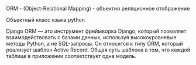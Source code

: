 ORM - (Object-Relational Mapping)  - объектно реляционное отображение 

Объектный класс языка python

Django ORM — это инструмент фреймворка Django, который позволяет взаимодействовать с базами данных, используя высокоуровневые методы Python, а не SQL-запросы. Он относится к типу ORM, который реализует шаблон Active Record. Общая суть шаблона в том, что каждой таблице в приложении соответствует одна модель.
